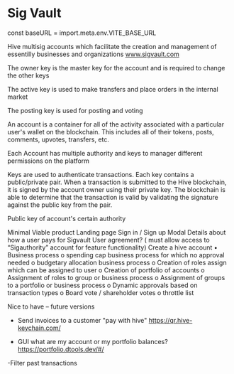 # Sig Vault

const baseURL = import.meta.env.VITE_BASE_URL

Hive multisig accounts which facilitate the creation and management of essentilly businesses and organizations
www.sigvault.com

The owner key is the master key for the account and is required to change the other keys

The active key is used to make transfers and place orders in the internal market

The posting key is used for posting and voting

An account is a container for all of the activity associated with a particular user's wallet on the blockchain. This includes all of their tokens, posts, comments, upvotes, transfers, etc.

Each Account has multiple authority and keys to manager different permissions on the platform

Keys are used to authenticate transactions. Each key contains a public/private pair. When a transaction is submitted to the Hive blockchain, it is signed by the account owner using their private key. The blockchain is able to determine that the transaction is valid by validating the signature against the public key from the pair.

Public key of account's certain authority

Minimal Viable product
Landing page
Sign in / Sign up Modal
Details about how a user pays for Sigvault
User agreement? ( must allow access to “Sigauthority” account for feature functionality)
Create a hive account
• Business process
o spending cap business process for which no approval needed
o budgetary allocation business process
o Creation of roles assign which can be assigned to user
o Creation of portfolio of accounts
o Assignment of roles to group or business process
o Assignment of groups to a portfolio or business process
o Dynamic approvals based on transaction types
o Board vote / shareholder votes
o throttle list

Nice to have – future versions

- Send invoices to a customer "pay with hive"
  https://qr.hive-keychain.com/

- GUI what are my account or my portfolio balances?
  https://portfolio.dtools.dev/#/

-Filter past transactions
